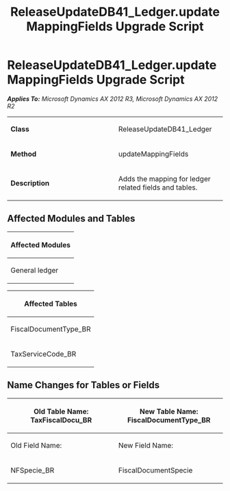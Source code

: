 ﻿---
title: ReleaseUpdateDB41_Ledger.updateMappingFields Upgrade Script
TOCTitle: ReleaseUpdateDB41_Ledger.updateMappingFields Upgrade Script
ms:assetid: 5517042e-a917-4e1d-cba8-78c9cca8dd19
ms:mtpsurl: https://msdn.microsoft.com/en-us/library/JJ736160(v=AX.60)
ms:contentKeyID: 49708336
ms.date: 05/18/2015
mtps_version: v=AX.60
---

# ReleaseUpdateDB41\_Ledger.updateMappingFields Upgrade Script 


_**Applies To:** Microsoft Dynamics AX 2012 R3, Microsoft Dynamics AX 2012 R2_

<table>
<colgroup>
<col style="width: 50%" />
<col style="width: 50%" />
</colgroup>
<tbody>
<tr class="odd">
<td><p><strong>Class</strong></p></td>
<td><p>ReleaseUpdateDB41_Ledger</p></td>
</tr>
<tr class="even">
<td><p><strong>Method</strong></p></td>
<td><p>updateMappingFields</p></td>
</tr>
<tr class="odd">
<td><p><strong>Description</strong></p></td>
<td><p>Adds the mapping for ledger related fields and tables.</p></td>
</tr>
</tbody>
</table>


## Affected Modules and Tables

<table>
<colgroup>
<col style="width: 100%" />
</colgroup>
<thead>
<tr class="header">
<th><p>Affected Modules</p></th>
</tr>
</thead>
<tbody>
<tr class="odd">
<td><p>General ledger</p></td>
</tr>
</tbody>
</table>


<table>
<colgroup>
<col style="width: 100%" />
</colgroup>
<thead>
<tr class="header">
<th><p>Affected Tables</p></th>
</tr>
</thead>
<tbody>
<tr class="odd">
<td><p>FiscalDocumentType_BR</p></td>
</tr>
<tr class="even">
<td><p>TaxServiceCode_BR</p></td>
</tr>
</tbody>
</table>


## Name Changes for Tables or Fields

<table>
<colgroup>
<col style="width: 50%" />
<col style="width: 50%" />
</colgroup>
<thead>
<tr class="header">
<th><p>Old Table Name: TaxFiscalDocu_BR</p></th>
<th><p>New Table Name: FiscalDocumentType_BR</p></th>
</tr>
</thead>
<tbody>
<tr class="odd">
<td><p>Old Field Name:</p></td>
<td><p>New Field Name:</p></td>
</tr>
<tr class="even">
<td><p>NFSpecie_BR</p></td>
<td><p>FiscalDocumentSpecie</p></td>
</tr>
</tbody>
</table>

  


